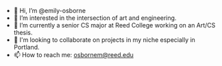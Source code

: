 - 👋 Hi, I’m @emily-osborne
- 👀 I’m interested in the intersection of art and engineering. 
- 🌱 I’m currently a senior CS major at Reed College working on an Art/CS thesis. 
- 💞️ I'm looking to collaborate on projects in my niche especially in Portland. 
- 📫 How to reach me: osbornem@reed.edu

<!---
emily-osborne/emily-osborne is a ✨ special ✨ repository because its `README.md` (this file) appears on your GitHub profile.
You can click the Preview link to take a look at your changes.
--->
